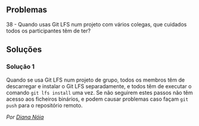 ## Problemas

38 - Quando usas Git LFS num projeto com vários colegas, que cuidados todos os
participantes têm de ter?

## Soluções

### Solução 1

Quando se usa Git LFS num projeto de grupo, todos os membros têm de
descarregar e instalar o Git LFS separadamente, e todos têm de executar o
comando `git lfs install` uma vez.
Se não seguirem estes passos não têm acesso aos ficheiros binários, e podem
causar problemas caso façam `git push` para o repositório remoto.

*Por [Diana Nóia](https://github.com/DianaNoia)*